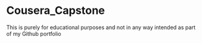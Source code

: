 # Cousera_Capstone
This is purely for educational purposes and not in any way intended as part of my Github portfolio
